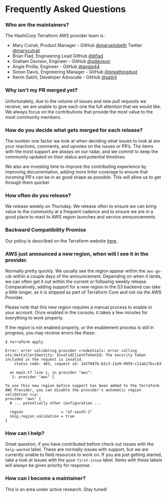 # Frequently Asked Questions

### Who are the maintainers?

The HashiCorp Terraform AWS provider team is :

* Mary Cutrali, Product Manager - GitHub [@maryelizbeth](https://github.com/maryelizbeth) Twitter [@marycutrali](https://twitter.com/marycutrali)
* Brian Flad, Engineering Lead GitHub [@bflad](https://github.com/bflad)
* Graham Davison, Engineer - GitHub [@gdavison](https://github.com/gdavison)
* Angie Pinilla, Engineer - GitHub [@angie44](https://github.com/angie44)
* Simon Davis, Engineering Manager - GitHub [@breathingdust](https://github.com/breathingdust)
* Kerim Satirli,  Developer Advocate - GitHub [@satirli](https://github.com/ksatirli)

### Why isn’t my PR merged yet?

Unfortunately, due to the volume of issues and new pull requests we receive, we are unable to give each one the full attention that we would like. We always focus on the contributions that provide the most value to the most community members.

### How do you decide what gets merged for each release?

The number one factor we look at when deciding what issues to look at are your reactions, comments, and upvotes on the issues or PR’s. The items with the most support are always on our radar, and we commit to keep the community updated on their status and potential timelines.

We also are investing time to improve the contributing experience by improving documentation, adding more linter coverage to ensure that incoming PR's can be in as good shape as possible. This will allow us to get through them quicker.

### How often do you release?

We release weekly on Thursday. We release often to ensure we can bring value to the community at a frequent cadence and to ensure we are in a good place to react to AWS region launches and service announcements.

### Backward Compatibility Promise

Our policy is described on the Terraform website [here](https://www.terraform.io/docs/extend/best-practices/versioning.html). 

### AWS just announced a new region, when will I see it in the provider.

Normally pretty quickly. We usually see the region appear within the `aws-go-sdk` within a couple days of the announcement. Depending on when it lands, we can often get it out within the current or following weekly release. Comparatively, adding support for a new  region in the S3 backend can take a little longer, as it is shipped as part of Terraform Core and not via the AWS Provider. 

Please note that this new region requires a manual process to enable in your account. Once enabled in the console, it takes a few minutes for everything to work properly.

If the region is not enabled properly, or the enablement process is still in progress, you may receive errors like these:

```
$ terraform apply

Error: error validating provider credentials: error calling sts:GetCallerIdentity: InvalidClientTokenId: The security token included in the request is invalid.
    status code: 403, request id: 142f947b-b2c3-11e9-9959-c11ab17bcc63

  on main.tf line 1, in provider "aws":
   1: provider "aws" {

To use this new region before support has been added to the Terraform AWS Provider, you can disable the provider's automatic region validation via:
provider "aws" {
  # ... potentially other configuration ...

  region                 = "af-south-1"
  skip_region_validation = true
}

```

### How can I help?

Great question, if you have contributed before check out issues with the `help-wanted` label. These are normally issues with support, but we are currently unable to field resources to work on. If you are just getting started, take a look at issues with the `good-first-issue` label. Items with these labels will always be given priority for response.

### How can I become a maintainer?

This is an area under active research. Stay tuned!